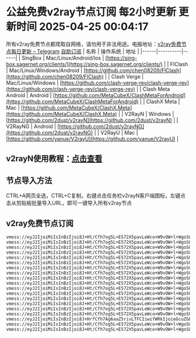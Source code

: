 # 公益免费v2ray节点订阅 每2小时更新 更新时间 2025-04-25 00:04:17
所有v2ray免费节点都爬取自网络，请勿用于非法用途。电报地址：[v2ray免费节点每日更新 – Telegram](https://t.me/just_do_chat) 
[自助订阅](https://share.colors.nyc.mn/)
| 名称 | 操作系统 | 地址 |
|------|----------|------|
| SingBox | Mac/Linux/Android/Ios | [https://sing-box.sagernet.org/clients/](https://sing-box.sagernet.org/clients/) |
| FlClash | Mac/Linux/Windows/Android | [https://github.com/chen08209/FlClash](https://github.com/chen08209/FlClash) |
| Clash Verge | Mac/Linux/Windows | [https://github.com/clash-verge-rev/clash-verge-rev](https://github.com/clash-verge-rev/clash-verge-rev) |
| Clash Meta Android | Android | [https://github.com/MetaCubeX/ClashMetaForAndroid](https://github.com/MetaCubeX/ClashMetaForAndroid) |
| ClashX Meta | Mac | [https://github.com/MetaCubeX/ClashX.Meta](https://github.com/MetaCubeX/ClashX.Meta) |
| V2RayN | Windows | [https://github.com/2dust/v2rayN](https://github.com/2dust/v2rayN) |
| V2RayNG | Android | [https://github.com/2dust/v2rayNG](https://github.com/2dust/v2rayNG) |
| V2RayU | Mac | [https://github.com/yanue/V2rayU](https://github.com/yanue/V2rayU) |
## v2rayN使用教程：[点击查看](https://blog.colors.nyc.mn/posts/how-to-use-v2rayn//)
## 节点导入方法
CTRL+A网页全选，CTRL+C复制，右键点击任务栏v2rayN客户端图标，左键点击从剪贴板批量导入URL，即可一键导入所有v2ray节点  
## v2ray免费节点订阅  
``` 
vmess://eyJ2IjoiMiIsInBzIjoi8J+Ht/Cfh7og5L+E572X5pavLeWco+W9vOW+l+WgoS0wMDEtMU4iLCJhZGQiOiIxOTUuNTguNDkuODQiLCJwb3J0IjoiMjIwMjMiLCJ0eXBlIjoibm9uZSIsImlkIjoiNmY0YWQxODctZmU1Zi00ODExLThmZmEtZjEzYTVhMTE3MWUzIiwiYWlkIjoiMCIsIm5ldCI6IndzIiwicGF0aCI6Ii8iLCJob3N0IjoiIiwidGxzIjoiIn0=
vmess://eyJ2IjoiMiIsInBzIjoi8J+Ht/Cfh7og5L+E572X5pavLeWco+W9vOW+l+WgoS0wMDEtMVAiLCJhZGQiOiIxOTUuNTguNDkuODQiLCJwb3J0IjoiMjIwMjMiLCJ0eXBlIjoibm9uZSIsImlkIjoiZTRhMGRiNTYtNjg2MS00NjIzLTg0NmEtNDRjY2VkNDFhMTA0IiwiYWlkIjoiMCIsIm5ldCI6IndzIiwicGF0aCI6Ii8iLCJob3N0IjoiIiwidGxzIjoiIn0=
vmess://eyJ2IjoiMiIsInBzIjoi8J+Ht/Cfh7og5L+E572X5pavLeWco+W9vOW+l+WgoS0wMDEtMVQiLCJhZGQiOiIxOTUuNTguNDkuODQiLCJwb3J0IjoiMjIwMjMiLCJ0eXBlIjoibm9uZSIsImlkIjoiYWFjMTRiMzEtOGY4Zi00OGEzLTlhZmUtM2MwMjdkMDM3MjRhIiwiYWlkIjoiMCIsIm5ldCI6IndzIiwicGF0aCI6Ii8iLCJob3N0IjoiIiwidGxzIjoiIn0=
vmess://eyJ2IjoiMiIsInBzIjoi8J+Ht/Cfh7og5L+E572X5pavLeWco+W9vOW+l+WgoS0wMDEtMU8iLCJhZGQiOiIxOTUuNTguNDkuODQiLCJwb3J0IjoiMjIwMjMiLCJ0eXBlIjoibm9uZSIsImlkIjoiNzYxZTY0NDQtODZkMy00Y2IzLWE5ODItNjViZThiOTI0MGJlIiwiYWlkIjoiMCIsIm5ldCI6IndzIiwicGF0aCI6Ii8iLCJob3N0IjoiIiwidGxzIjoiIn0=
vmess://eyJ2IjoiMiIsInBzIjoi8J+Ht/Cfh7og5L+E572X5pavLeWco+W9vOW+l+WgoS0wMDEtMUsiLCJhZGQiOiIxOTUuNTguNDkuODQiLCJwb3J0IjoiMjIwMjMiLCJ0eXBlIjoibm9uZSIsImlkIjoiOWIwMjRlOGUtMzk5NC00YjdkLTgwMTMtNTYyNTIyNTc4MzBkIiwiYWlkIjoiMCIsIm5ldCI6IndzIiwicGF0aCI6Ii8iLCJob3N0IjoiIiwidGxzIjoiIn0=
vmess://eyJ2IjoiMiIsInBzIjoi8J+Ht/Cfh7og5L+E572X5pavLeWco+W9vOW+l+WgoS0wMDEtMUQiLCJhZGQiOiIxOTUuNTguNDkuODQiLCJwb3J0IjoiMjIwMjMiLCJ0eXBlIjoibm9uZSIsImlkIjoiMTQ2MTM1ZGQtMmRlZi00ZTY5LWEwZWEtZDY2ZmZlNzU3OWYwIiwiYWlkIjoiMCIsIm5ldCI6IndzIiwicGF0aCI6Ii8iLCJob3N0IjoiIiwidGxzIjoiIn0=
vmess://eyJ2IjoiMiIsInBzIjoi8J+Ht/Cfh7og5L+E572X5pavLeWco+W9vOW+l+WgoS0wMDEtMUMiLCJhZGQiOiIxOTUuNTguNDkuODQiLCJwb3J0IjoiMjIwMjMiLCJ0eXBlIjoibm9uZSIsImlkIjoiN2Q0NzQzNDgtOWY5Yi00MjAyLWE5NjctMmQwMDdlMGI5MTVjIiwiYWlkIjoiMCIsIm5ldCI6IndzIiwicGF0aCI6Ii8iLCJob3N0IjoiIiwidGxzIjoiIn0=
vmess://eyJ2IjoiMiIsInBzIjoi8J+Ht/Cfh7og5L+E572X5pavLeWco+W9vOW+l+WgoS0wMDEtMUEiLCJhZGQiOiIxOTUuNTguNDkuODQiLCJwb3J0IjoiMjIwMjMiLCJ0eXBlIjoibm9uZSIsImlkIjoiNmJhMWJkZTgtNmQ4Ni00MGVmLTllYjAtYTkzNGIwNTNhMTEwIiwiYWlkIjoiMCIsIm5ldCI6IndzIiwicGF0aCI6Ii8iLCJob3N0IjoiIiwidGxzIjoiIn0=
vmess://eyJ2IjoiMiIsInBzIjoi8J+Ht/Cfh7og5L+E572X5pavLeWco+W9vOW+l+WgoS0wMDEtMUoiLCJhZGQiOiIxOTUuNTguNDkuODQiLCJwb3J0IjoiMjIwMjMiLCJ0eXBlIjoibm9uZSIsImlkIjoiOTAyYmNiYmEtZWFlOS00MzlkLWJiZDMtMTM2OGM2NmViZGU3IiwiYWlkIjoiMCIsIm5ldCI6IndzIiwicGF0aCI6Ii8iLCJob3N0IjoiIiwidGxzIjoiIn0=
vmess://eyJ2IjoiMiIsInBzIjoi8J+Ht/Cfh7og5L+E572X5pavLeWco+W9vOW+l+WgoS0wMDEtMU0iLCJhZGQiOiIxOTUuNTguNDkuODQiLCJwb3J0IjoiMjIwMjMiLCJ0eXBlIjoibm9uZSIsImlkIjoiZTgyZjdiMjAtMzNlYi00Y2MzLWI4MjAtZDliYWFlNDMwN2JiIiwiYWlkIjoiMCIsIm5ldCI6IndzIiwicGF0aCI6Ii8iLCJob3N0IjoiIiwidGxzIjoiIn0=
vmess://eyJ2IjoiMiIsInBzIjoi8J+Ht/Cfh7og5L+E572X5pavLeWco+W9vOW+l+WgoS0wMDEtMVEiLCJhZGQiOiIxOTUuNTguNDkuODQiLCJwb3J0IjoiMjIwMjMiLCJ0eXBlIjoibm9uZSIsImlkIjoiODE0YThlNmQtZGNlMC00NjY3LWJkZWYtYTZlMTU0OWI5NmM2IiwiYWlkIjoiMCIsIm5ldCI6IndzIiwicGF0aCI6Ii8iLCJob3N0IjoiIiwidGxzIjoiIn0=
vmess://eyJ2IjoiMiIsInBzIjoi8J+Ht/Cfh7og5L+E572X5pavLeWco+W9vOW+l+WgoS0wMDEtMVMiLCJhZGQiOiIxOTUuNTguNDkuODQiLCJwb3J0IjoiMjIwMjMiLCJ0eXBlIjoibm9uZSIsImlkIjoiMzVmMmFhMTEtM2RmOS00YTM4LTljYjAtZjQwODViYjYyNWViIiwiYWlkIjoiMCIsIm5ldCI6IndzIiwicGF0aCI6Ii8iLCJob3N0IjoiIiwidGxzIjoiIn0=
vmess://eyJ2IjoiMiIsInBzIjoi8J+Ht/Cfh7og5L+E572X5pavLeWco+W9vOW+l+WgoS0wMDEtMUgiLCJhZGQiOiIxOTUuNTguNDkuODQiLCJwb3J0IjoiMjIwMjMiLCJ0eXBlIjoibm9uZSIsImlkIjoiYTZjOGRmYjMtMzVjZS00YWMxLThiMDctYWNkOWQ3NWI5M2ViIiwiYWlkIjoiMCIsIm5ldCI6IndzIiwicGF0aCI6Ii8iLCJob3N0IjoiIiwidGxzIjoiIn0=
vmess://eyJ2IjoiMiIsInBzIjoi8J+Ht/Cfh7og5L+E572X5pavLeWco+W9vOW+l+WgoS0wMDEtMUwiLCJhZGQiOiIxOTUuNTguNDkuODQiLCJwb3J0IjoiMjIwMjMiLCJ0eXBlIjoibm9uZSIsImlkIjoiZTNjMWY0M2QtMjExZi00MmEzLWFhYjItYzZmZDkwMzFhY2MyIiwiYWlkIjoiMCIsIm5ldCI6IndzIiwicGF0aCI6Ii8iLCJob3N0IjoiIiwidGxzIjoiIn0=
vmess://eyJ2IjoiMiIsInBzIjoi8J+Ht/Cfh7og5L+E572X5pavLeWco+W9vOW+l+WgoS0wMDEtMUIiLCJhZGQiOiIxOTUuNTguNDkuODQiLCJwb3J0IjoiMjIwMjMiLCJ0eXBlIjoibm9uZSIsImlkIjoiMjg2Y2EyMzItOGNhYy00MjlhLThjNWEtOWQ3MTZlOGJmNzY5IiwiYWlkIjoiMCIsIm5ldCI6IndzIiwicGF0aCI6Ii8iLCJob3N0IjoiIiwidGxzIjoiIn0=
vmess://eyJ2IjoiMiIsInBzIjoi8J+Ht/Cfh7og5L+E572X5pavLeWco+W9vOW+l+WgoS0wMDEtMUYiLCJhZGQiOiIxOTUuNTguNDkuODQiLCJwb3J0IjoiMjIwMjMiLCJ0eXBlIjoibm9uZSIsImlkIjoiZDMxMTViN2ItMWIwZi00YjYwLTg3YzItZTA0NjdmMjUzOTdlIiwiYWlkIjoiMCIsIm5ldCI6IndzIiwicGF0aCI6Ii8iLCJob3N0IjoiIiwidGxzIjoiIn0=
vmess://eyJ2IjoiMiIsInBzIjoi8J+HrfCfh7Ag6aaZ5rivLTFCIiwiYWRkIjoieGcuZGFzaHVhaS5jeW91IiwicG9ydCI6IjE5OTAxIiwidHlwZSI6Im5vbmUiLCJpZCI6ImMxN2RkNWZhLTA5MmYtNDk3Mi05NTM0LTM5MzJmNzhiYTdmZiIsImFpZCI6IjAiLCJuZXQiOiJ0Y3AiLCJwYXRoIjoiLyIsImhvc3QiOiJ4Zy5kYXNodWFpLmN5b3UiLCJ0bHMiOiIifQ==
vmess://eyJ2IjoiMiIsInBzIjoi8J+Ht/Cfh7og5L+E572X5pavLeWco+W9vOW+l+WgoS0wMDEtMUUiLCJhZGQiOiIxOTUuNTguNDkuODQiLCJwb3J0IjoiMjIwMjMiLCJ0eXBlIjoibm9uZSIsImlkIjoiODhkZjk0N2UtZTljNi00ZjljLWFmNTctMmE4MTJmMjIwMmQ1IiwiYWlkIjoiMCIsIm5ldCI6IndzIiwicGF0aCI6Ii8iLCJob3N0IjoiIiwidGxzIjoiIn0=
vmess://eyJ2IjoiMiIsInBzIjoi8J+Ht/Cfh7og5L+E572X5pavLeWco+W9vOW+l+WgoS0wMDEtMVIiLCJhZGQiOiIxOTUuNTguNDkuODQiLCJwb3J0IjoiMjIwMjMiLCJ0eXBlIjoibm9uZSIsImlkIjoiMjdlNTljOWItMWRjOS00NGUzLWJmY2EtOTNmZGY1MzcyZTM5IiwiYWlkIjoiMCIsIm5ldCI6IndzIiwicGF0aCI6Ii8iLCJob3N0IjoiIiwidGxzIjoiIn0=
```

